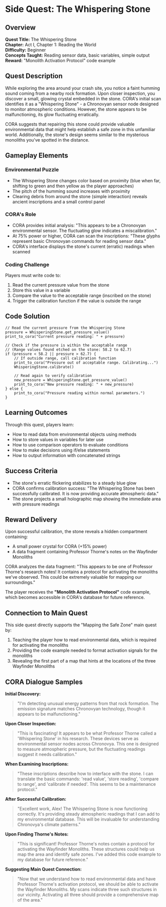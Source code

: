 # Side Quest: The Whispering Stone

## Overview

**Quest Title:** The Whispering Stone  
**Chapter:** Act I, Chapter 1: Reading the World  
**Difficulty:** Beginner  
**Concepts Taught:** Reading sensor data, basic variables, simple output  
**Reward:** "Monolith Activation Protocol" code example  

## Quest Description

While exploring the area around your crash site, you notice a faint humming sound coming from a nearby rock formation. Upon closer inspection, you discover a small, glowing crystal embedded in the stone. CORA's initial scan identifies it as a "Whispering Stone" - a Chronovyan sensor node designed to monitor atmospheric conditions. However, the stone appears to be malfunctioning, its glow fluctuating erratically.

CORA suggests that repairing this stone could provide valuable environmental data that might help establish a safe zone in this unfamiliar world. Additionally, the stone's design seems similar to the mysterious monoliths you've spotted in the distance.

## Gameplay Elements

### Environmental Puzzle
- The Whispering Stone changes color based on proximity (blue when far, shifting to green and then yellow as the player approaches)
- The pitch of the humming sound increases with proximity
- Clearing debris from around the stone (simple interaction) reveals ancient inscriptions and a small control panel

### CORA's Role
- CORA provides initial analysis: "This appears to be a Chronovyan environmental sensor. The fluctuating glow indicates a miscalibration."
- At 75% power or higher, CORA can scan the inscriptions: "These glyphs represent basic Chronovyan commands for reading sensor data."
- CORA's interface displays the stone's current (erratic) readings when scanned

### Coding Challenge
Players must write code to:
1. Read the current pressure value from the stone
2. Store this value in a variable
3. Compare the value to the acceptable range (inscribed on the stone)
4. Trigger the calibration function if the value is outside the range

## Code Solution

```chronovyan
// Read the current pressure from the Whispering Stone
pressure = WhisperingStone.get_pressure_value()
print_to_cora("Current pressure reading: " + pressure)

// Check if the pressure is within the acceptable range
// (Range values found etched on the stone: 58.2 to 62.7)
if (pressure < 58.2 || pressure > 62.7) {
    // If outside range, call calibration function
    print_to_cora("Pressure out of acceptable range. Calibrating...")
    WhisperingStone.calibrate()
    
    // Read again to verify calibration
    new_pressure = WhisperingStone.get_pressure_value()
    print_to_cora("New pressure reading: " + new_pressure)
} else {
    print_to_cora("Pressure reading within normal parameters.")
}
```

## Learning Outcomes

Through this quest, players learn:
- How to read data from environmental objects using methods
- How to store values in variables for later use
- How to use comparison operators to evaluate conditions
- How to make decisions using if/else statements
- How to output information with concatenated strings

## Success Criteria
- The stone's erratic flickering stabilizes to a steady blue glow
- CORA confirms calibration success: "The Whispering Stone has been successfully calibrated. It is now providing accurate atmospheric data."
- The stone projects a small holographic map showing the immediate area with pressure readings

## Reward Delivery

Upon successful calibration, the stone reveals a hidden compartment containing:
- A small power crystal for CORA (+15% power)
- A data fragment containing Professor Thorne's notes on the Wayfinder Monoliths

CORA analyzes the data fragment: "This appears to be one of Professor Thorne's research notes! It contains a protocol for activating the monoliths we've observed. This could be extremely valuable for mapping our surroundings."

The player receives the **"Monolith Activation Protocol"** code example, which becomes accessible in CORA's database for future reference.

## Connection to Main Quest

This side quest directly supports the "Mapping the Safe Zone" main quest by:
1. Teaching the player how to read environmental data, which is required for activating the monoliths
2. Providing the code example needed to format activation signals for the monoliths
3. Revealing the first part of a map that hints at the locations of the three Wayfinder Monoliths

## CORA Dialogue Samples

**Initial Discovery:**
> "I'm detecting unusual energy patterns from that rock formation. The emission signature matches Chronovyan technology, though it appears to be malfunctioning."

**Upon Closer Inspection:**
> "This is fascinating! It appears to be what Professor Thorne called a 'Whispering Stone' in his research. These devices serve as environmental sensor nodes across Chronovya. This one is designed to measure atmospheric pressure, but the fluctuating readings suggest it needs calibration."

**When Examining Inscriptions:**
> "These inscriptions describe how to interface with the stone. I can translate the basic commands: 'read value', 'store reading', 'compare to range', and 'calibrate if needed'. This seems to be a maintenance protocol."

**After Successful Calibration:**
> "Excellent work, Alex! The Whispering Stone is now functioning correctly. It's providing steady atmospheric readings that I can add to my environmental database. This will be invaluable for understanding Chronovya's climate patterns."

**Upon Finding Thorne's Notes:**
> "This is significant! Professor Thorne's notes contain a protocol for activating the Wayfinder Monoliths. These structures could help us map the area and identify safe zones. I've added this code example to my database for future reference."

**Suggesting Main Quest Connection:**
> "Now that we understand how to read environmental data and have Professor Thorne's activation protocol, we should be able to activate the Wayfinder Monoliths. My scans indicate three such structures in our vicinity. Activating all three should provide a comprehensive map of the area." 
